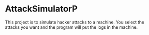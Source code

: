 # AttackSimulatorP
This project is to simulate hacker attacks to a machine. You select the attacks you want and the program will put the logs in the machine.
